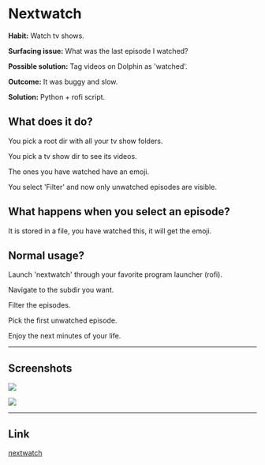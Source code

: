 # Nextwatch

**Habit:** Watch tv shows.

**Surfacing issue:** What was the last episode I watched?

**Possible solution:** Tag videos on Dolphin as 'watched'.

**Outcome:** It was buggy and slow.

**Solution:** Python + rofi script.

## What does it do?

You pick a root dir with all your tv show folders.

You pick a tv show dir to see its videos.

The ones you have watched have an emoji.

You select 'Filter' and now only unwatched episodes are visible.

## What happens when you select an episode?

It is stored in a file, you have watched this, it will get the emoji.

## Normal usage?

Launch 'nextwatch' through your favorite program launcher (rofi).

Navigate to the subdir you want.

Filter the episodes.

Pick the first unwatched episode.

Enjoy the next minutes of your life.

---

## Screenshots

![](https://i.imgur.com/7UaNhpc.jpeg)

![](https://i.imgur.com/jTzKkEk.jpeg)

---

## Link

[nextwatch](https://github.com/madprops/nextwatch)